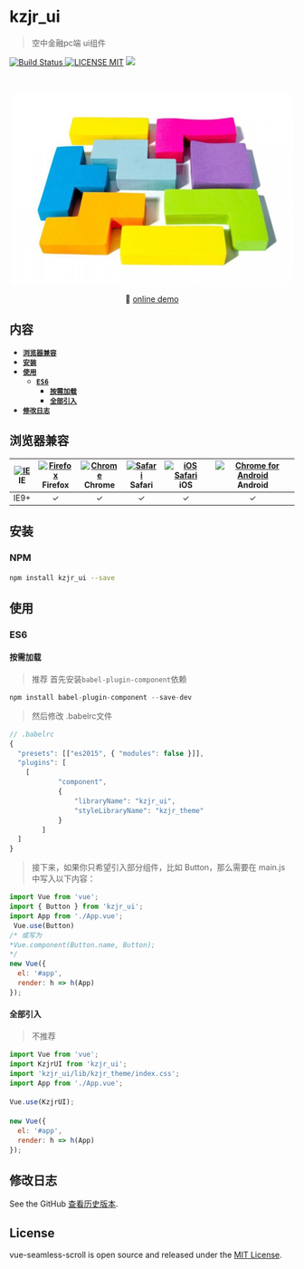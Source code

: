 # kzjr_ui
> 空中金融pc端 ui组件

[![Build Status](https://img.shields.io/appveyor/ci/gruntjs/grunt/master.svg) ![LICENSE MIT](https://img.shields.io/npm/l/express.svg)](https://www.npmjs.com/package/kzjr_ui) ![](https://img.shields.io/npm/v/kzjr_ui.svg)

<p align="center">
  <br>
  <br>
  <img width="500" src="./examples-src/dome.jpg">
  <br>
</p>
                                            
<p align="center">
    🌾 <a href="http://chenxuan1993.gitee.io/air_finance_ui_documents/#/component/kzjr-button">online demo</a> 
</p>
                       
## 内容

- [**`浏览器兼容`**](#浏览器兼容)
- [**`安装`**](#安装)
- [**`使用`**](#使用)
    - [**`ES6`**](#ES6)
        - [**`按需加载`**](#按需加载)
        - [**`全部引入`**](#全部引入)
- [**`修改日志`**](#修改日志)                     

## 浏览器兼容
| [<img src="https://raw.githubusercontent.com/godban/browsers-support-badges/master/src/images/edge.png" alt="IE" width="16px" height="16px" />](http://godban.github.io/browsers-support-badges/)</br>IE | [<img src="https://raw.githubusercontent.com/godban/browsers-support-badges/master/src/images/firefox.png" alt="Firefox" width="16px" height="16px" />](http://godban.github.io/browsers-support-badges/)</br>Firefox | [<img src="https://raw.githubusercontent.com/godban/browsers-support-badges/master/src/images/chrome.png" alt="Chrome" width="16px" height="16px" />](http://godban.github.io/browsers-support-badges/)</br>Chrome | [<img src="https://raw.githubusercontent.com/godban/browsers-support-badges/master/src/images/safari.png" alt="Safari" width="16px" height="16px" />](http://godban.github.io/browsers-support-badges/)</br>Safari | [<img src="https://raw.githubusercontent.com/godban/browsers-support-badges/master/src/images/safari-ios.png" alt="iOS Safari" width="16px" height="16px" />](http://godban.github.io/browsers-support-badges/)</br>iOS | [<img src="https://raw.githubusercontent.com/godban/browsers-support-badges/master/src/images/chrome-android.png" alt="Chrome for Android" width="16px" height="16px" />](http://godban.github.io/browsers-support-badges/)</br>Android |
|:---------:|:---------:|:---------:|:---------:|:---------:|:---------:|
| IE9+ | &check;| &check; | &check; | &check; | &check; | &check;

## 安装

### NPM

```bash
npm install kzjr_ui --save
```

## 使用
### ES6

#### 按需加载
> 推荐
> 首先安装`babel-plugin-component`依赖

```javascript
npm install babel-plugin-component --save-dev
```

> 然后修改 .babelrc文件

```javascript
// .babelrc
{
  "presets": [["es2015", { "modules": false }]],
  "plugins": [
    [
			"component",
			{
				"libraryName": "kzjr_ui",
				"styleLibraryName": "kzjr_theme"
			}
		]
  ]
}
```
> 接下来，如果你只希望引入部分组件，比如 Button，那么需要在 main.js 中写入以下内容：

```javascript
import Vue from 'vue';
import { Button } from 'kzjr_ui';
import App from './App.vue';
 Vue.use(Button)
/* 或写为
*Vue.component(Button.name, Button);
*/
new Vue({
  el: '#app',
  render: h => h(App)
});
```

#### 全部引入
> 不推荐

```javascript
import Vue from 'vue';
import KzjrUI from 'kzjr_ui';
import 'kzjr_ui/lib/kzjr_theme/index.css';
import App from './App.vue';

Vue.use(KzjrUI);

new Vue({
  el: '#app',
  render: h => h(App)
});
```

## 修改日志
See the GitHub [查看历史版本](https://github.com/kzjr-ui/kzjr_ui/releases).

## License
vue-seamless-scroll is open source and released under the [MIT License](LICENSE).
